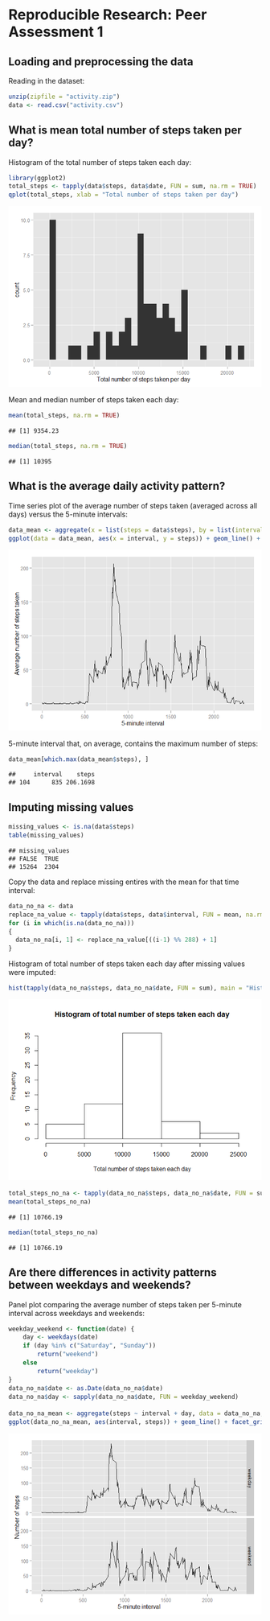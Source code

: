 # Reproducible Research: Peer Assessment 1

## Loading and preprocessing the data
Reading in the dataset:

```r
unzip(zipfile = "activity.zip")
data <- read.csv("activity.csv")
```

## What is mean total number of steps taken per day?
Histogram of the total number of steps taken each day:

```r
library(ggplot2)
total_steps <- tapply(data$steps, data$date, FUN = sum, na.rm = TRUE)
qplot(total_steps, xlab = "Total number of steps taken per day")
```

![](PA1_template_files/figure-html/unnamed-chunk-2-1.png) 

Mean and median number of steps taken each day:

```r
mean(total_steps, na.rm = TRUE)
```

```
## [1] 9354.23
```

```r
median(total_steps, na.rm = TRUE)
```

```
## [1] 10395
```

## What is the average daily activity pattern?
Time series plot of the average number of steps taken (averaged across all days) versus the 5-minute intervals:

```r
data_mean <- aggregate(x = list(steps = data$steps), by = list(interval = data$interval), FUN = mean, na.rm = TRUE)
ggplot(data = data_mean, aes(x = interval, y = steps)) + geom_line() + xlab("5-minute interval") + ylab("Average number of steps taken")
```

![](PA1_template_files/figure-html/unnamed-chunk-4-1.png) 

5-minute interval that, on average, contains the maximum number of steps:

```r
data_mean[which.max(data_mean$steps), ]
```

```
##     interval    steps
## 104      835 206.1698
```

## Imputing missing values

```r
missing_values <- is.na(data$steps)
table(missing_values)
```

```
## missing_values
## FALSE  TRUE 
## 15264  2304
```

Copy the data and replace missing entires with the mean for that time interval:

```r
data_no_na <- data
replace_na_value <- tapply(data$steps, data$interval, FUN = mean, na.rm = TRUE)
for (i in which(is.na(data_no_na)))
{
  data_no_na[i, 1] <- replace_na_value[((i-1) %% 288) + 1]
}
```

Histogram of total number of steps taken each day after missing values were imputed:

```r
hist(tapply(data_no_na$steps, data_no_na$date, FUN = sum), main = "Histogram of total number of steps taken each day", xlab="Total number of steps taken each day")
```

![](PA1_template_files/figure-html/unnamed-chunk-8-1.png) 

```r
total_steps_no_na <- tapply(data_no_na$steps, data_no_na$date, FUN = sum)
mean(total_steps_no_na)
```

```
## [1] 10766.19
```

```r
median(total_steps_no_na)
```

```
## [1] 10766.19
```

## Are there differences in activity patterns between weekdays and weekends?
Panel plot comparing the average number of steps taken per 5-minute interval across weekdays and weekends:

```r
weekday_weekend <- function(date) {
    day <- weekdays(date)
    if (day %in% c("Saturday", "Sunday"))
        return("weekend")
    else
        return("weekday")
}
data_no_na$date <- as.Date(data_no_na$date)
data_no_na$day <- sapply(data_no_na$date, FUN = weekday_weekend)

data_no_na_mean <- aggregate(steps ~ interval + day, data = data_no_na, FUN = mean)
ggplot(data_no_na_mean, aes(interval, steps)) + geom_line() + facet_grid(day ~ .) + xlab("5-minute interval") + ylab("Number of steps")
```

![](PA1_template_files/figure-html/unnamed-chunk-9-1.png) 
